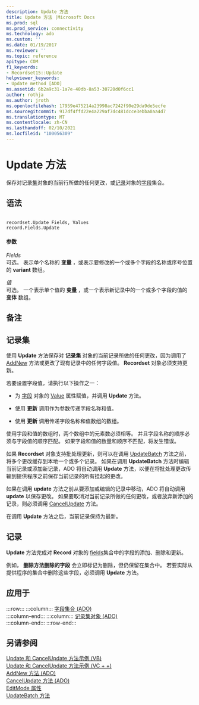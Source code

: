 ```yaml
---
description: Update 方法
title: Update 方法 |Microsoft Docs
ms.prod: sql
ms.prod_service: connectivity
ms.technology: ado
ms.custom: ''
ms.date: 01/19/2017
ms.reviewer: ''
ms.topic: reference
apitype: COM
f1_keywords:
- Recordset15::Update
helpviewer_keywords:
- Update method [ADO]
ms.assetid: 6b2a9c31-1a7e-40db-8a53-30720d0f6cc1
author: rothja
ms.author: jroth
ms.openlocfilehash: 17959e475214a23998ac7242f90e29da9de5ecfe
ms.sourcegitcommit: 917df4ffd22e4a229af7dc481dcce3ebba0aa4d7
ms.translationtype: MT
ms.contentlocale: zh-CN
ms.lasthandoff: 02/10/2021
ms.locfileid: "100056309"
---
```

# <a name="update-method"></a>Update 方法
保存对记录[集](./recordset-object-ado.md)对象的当前行所做的任何更改，或[记录](./record-object-ado.md)对象的[字段](./fields-collection-ado.md)集合。  
  
## <a name="syntax"></a>语法  
  
```  
  
recordset.Update Fields, Values  
record.Fields.Update  
```  
  
#### <a name="parameters"></a>参数  
 *Fields*  
 可选。 表示单个名称的 **变量** ，或表示要修改的一个或多个字段的名称或序号位置的 **variant** 数组。  
  
 *值*  
 可选。 一个表示单个值的 **变量** ，或一个表示新记录中的一个或多个字段的值的 **变体** 数组。  
  
## <a name="remarks"></a>备注  
  
## <a name="recordset"></a>记录集  
 使用 **Update** 方法保存对 **记录集** 对象的当前记录所做的任何更改，因为调用了 [AddNew](./addnew-method-ado.md) 方法或更改了现有记录中的任何字段值。 **Recordset** 对象必须支持更新。  
  
 若要设置字段值，请执行以下操作之一：  
  
-   为 [字段](./field-object.md) 对象的 [Value](./value-property-ado.md) 属性赋值，并调用 **Update** 方法。  
  
-   使用 **更新** 调用作为参数传递字段名称和值。  
  
-   使用 **更新** 调用传递字段名称和值数组的数组。  
  
 使用字段和值的数组时，两个数组中的元素数必须相等。 并且字段名称的顺序必须与字段值的顺序匹配。 如果字段和值的数量和顺序不匹配，将发生错误。  
  
 如果 **Recordset** 对象支持批处理更新，则可以在调用 [UpdateBatch](./updatebatch-method.md) 方法之前，将多个更改缓存到本地一个或多个记录。 如果在调用 **UpdateBatch** 方法时编辑当前记录或添加新记录，ADO 将自动调用 **Update** 方法，以便在将批处理更改传输到提供程序之前保存当前记录的所有挂起的更改。  
  
 如果在调用 **update** 方法之前从要添加或编辑的记录中移动，ADO 将自动调用 **update** 以保存更改。 如果要取消对当前记录所做的任何更改，或者放弃新添加的记录，则必须调用 [CancelUpdate](./cancelupdate-method-ado.md) 方法。  
  
 在调用 **Update** 方法之后，当前记录保持为最新。  
  
## <a name="record"></a>记录  
 **Update** 方法完成对 **Record** 对象的 [fields](./fields-collection-ado.md)集合中的字段的添加、删除和更新。  
  
 例如， **删除方法删除的字段** 会立即标记为删除，但仍保留在集合中。 若要实际从提供程序的集合中删除这些字段，必须调用 **Update** 方法。  
  
## <a name="applies-to"></a>应用于  

:::row:::
    :::column:::
        [字段集合 (ADO)](./fields-collection-ado.md)  
    :::column-end:::
    :::column:::
        [记录集对象 (ADO)](./recordset-object-ado.md)  
    :::column-end:::
:::row-end:::

## <a name="see-also"></a>另请参阅  
 [Update 和 CancelUpdate 方法示例 (VB) ](./update-and-cancelupdate-methods-example-vb.md)   
 [Update 和 CancelUpdate 方法示例 (VC + +) ](./update-and-cancelupdate-methods-example-vc.md)   
 [AddNew 方法 (ADO) ](./addnew-method-ado.md)   
 [CancelUpdate 方法 (ADO) ](./cancelupdate-method-ado.md)   
 [EditMode 属性](./editmode-property.md)   
 [UpdateBatch 方法](./updatebatch-method.md)